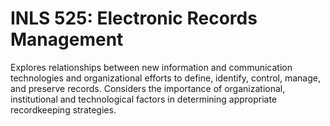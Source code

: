 # INLS 525: Electronic Records Management

Explores relationships between new information and communication technologies and organizational efforts to define, identify, control, manage, and preserve records. Considers the importance of organizational, institutional and technological factors in determining appropriate recordkeeping strategies.